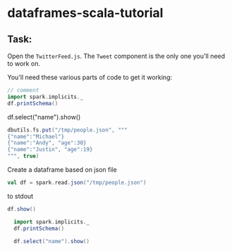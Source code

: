# dataframes-scala-tutorial

## Task: 

Open the `TwitterFeed.js`. The `Tweet` component is the only one you'll need to work on.

You'll need these various parts of code to get it working:

```scala
// comment
import spark.implicits._
df.printSchema()
```


df.select("name").show()

```scala
dbutils.fs.put("/tmp/people.json", """
{"name":"Michael"}
{"name":"Andy", "age":30}
{"name":"Justin", "age":19}
""", true)
```

Create a dataframe based on json file

```scala
val df = spark.read.json("/tmp/people.json")
```

to stdout
```scala
df.show()
```

```scala
  import spark.implicits._
  df.printSchema()

  df.select("name").show()
```
<code></code>
<code></code>
<code></code>
<code></code>
<code></code>
<code></code>
<code></code>
